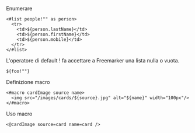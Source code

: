 
Enumerare

    <#list people!"" as person>
      <tr>
        <td>${person.lastName}</td>
        <td>${person.firstName}</td>
        <td>${person.mobile}</td>
      </tr>
    </#list>

L'operatore di default ! fa accettare a Freemarker una lista nulla o vuota.

    ${foo!""}

Definizione macro

    <#macro cardImage source name>
      <img src="/images/cards/${source}.jpg" alt="${name}" width="100px"/>
    </#macro>

Uso macro

    <@cardImage source=card name=card />
  
